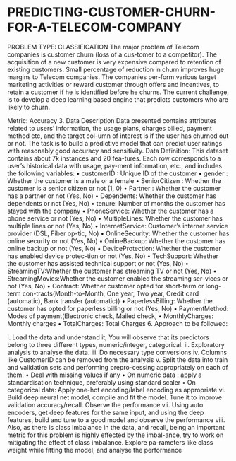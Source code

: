 # PREDICTING-CUSTOMER-CHURN-FOR-A-TELECOM-COMPANY
PROBLEM TYPE: CLASSIFICATION
The major problem of  Telecom companies is customer churn (loss of a cus-tomer to a competitor). The acquisition of a new customer is very expensive compared to retention of existing customers. Small percentage of reduction in churn improves huge margins to Telecom companies. The companies per-form various target marketing activities or reward customer through offers and incentives, to retain a customer if he is identified before he churns.  The current challenge, is to develop a deep learning based engine that predicts customers who are likely to churn. 

Metric: Accuracy
3.	Data Description
Data presented contains attributes related to users’ information, the usage plans, charges billed, payment method etc, and the target col-umn of interest is if the user has churned out or not. The task is to build a predictive model that can predict user ratings with reasonably good accuracy and sensitivity.
Data Definition: This dataset contains about 7k instances and 20 fea-tures. Each row corresponds to a user’s historical data with usage, pay-ment information, etc., and includes the following variables:
•	customerID : Unique ID of the customer
•	gender : Whether the customer is a male or a female
•	SeniorCitizen : Whether the customer is a senior citizen or not (1, 0)
•	Partner : Whether the customer has a partner or not (Yes, No) 
•	Dependents: Whether the customer has dependents or not (Yes, No)
•	tenure: Number of months the customer has stayed with the company
•	PhoneService: Whether the customer has a phone service or not (Yes, No)
•	MultipleLines: Whether the customer has multiple lines or not (Yes, No)
•	InternetService: Customer’s internet service provider (DSL, Fiber op-tic, No)
•	OnlineSecurity: Whether the customer has online security or not (Yes, No)
•	OnlineBackup: Whether the customer has online backup or not (Yes, No)
•	DeviceProtection: Whether the customer has enabled device protec-tion or not (Yes, No)
•	TechSupport: Whether the customer has assisted technical support or not (Yes, No)
•	StreamingTV:Whether the customer has streaming TV or not (Yes, No)
•	StreamingMovies:Whether the customer enabled the streaming ser-vices or not (Yes, No)
•	Contract: Whether customer opted for short-term or long-term con-tracts(Month-to-Month, One year, Two year, Credit card (automatic), Bank transfer (automatic))
•	PaperlessBilling: Whether the customer has opted for paperless billing or not (Yes, No)
•	PaymentMethod: Modes of payment(Electronic check, Mailed check, 
•	MonthlyCharges: Monthly charges
•	TotalCharges: Total Charges
6.	Approach to be followed:

i.	Load the data and understand it; You will observe that its predictors belong to three different types, numeric/integer, categorical.
ii.	Exploratory analysis to analyse the data.
iii.	Do necessary type conversions
iv.	Columns like CustomerID can be removed from the analysis
v.	Split the data into train and validation sets and performing prepro-cessing appropriately on each of them.
•	Deal with missing values if any
•	On numeric data : apply a standardisation technique, preferably using standard scaler
•	On categorical data: Apply one-hot encoding/label encoding as appropriate
vi.	Build deep neural net model, compile and fit the model. Tune it to improve validation accuracy/recall. Observe the performance
vii.	Using auto encoders, get deep features for the same input, and using the deep features, build and tune to a good model and observe the performance
viii.	Also, as there is class imbalance in the data, and recall, being an  important metric for this problem is highly effected by the imbal-ance, try to work on mitigating the effect of class imbalance. Explore pa-rameters like class weight while fitting the model, and analyse the performance
